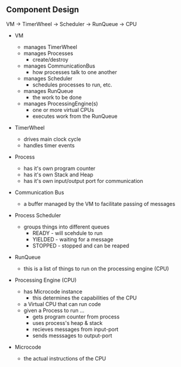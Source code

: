 

<!---------------------------------------------------------------------------->
## Component Design
<!---------------------------------------------------------------------------->

VM -> TimerWheel -> Scheduler -> RunQueue -> CPU

- VM
    - manages TimerWheel
    - manages Processes
        - create/destroy
    - manages CommunicationBus
        - how processes talk to one another
    - manages Scheduler
        - schedules processes to run, etc.
    - manages RunQueue
        - the work to be done
    - manages ProcessingEngine(s)
        - one or more virtual CPUs
        - executes work from the RunQueue

- TimerWheel
    - drives main clock cycle
    - handles timer events

- Process
    - has it's own program counter
    - has it's own Stack and Heap
    - has it's own input/output port for communication

- Communication Bus
    - a buffer managed by the VM to facilitate passing of messages

- Process Scheduler
    - groups things into different queues
        - READY   - will scehdule to run
        - YIELDED - waiting for a message
        - STOPPED - stopped and can be reaped

- RunQueue
    - this is a list of things to run on the processing engine (CPU)

- Processing Engine (CPU)
    - has Microcode instance
        - this determines the capabilities of the CPU
    - a Virtual CPU that can run code
    - given a Process to run ...
        - gets program counter from process
        - uses process's heap & stack
        - recieves messages from input-port
        - sends messsages to output-port

- Microcode
    - the actual instructions of the CPU









